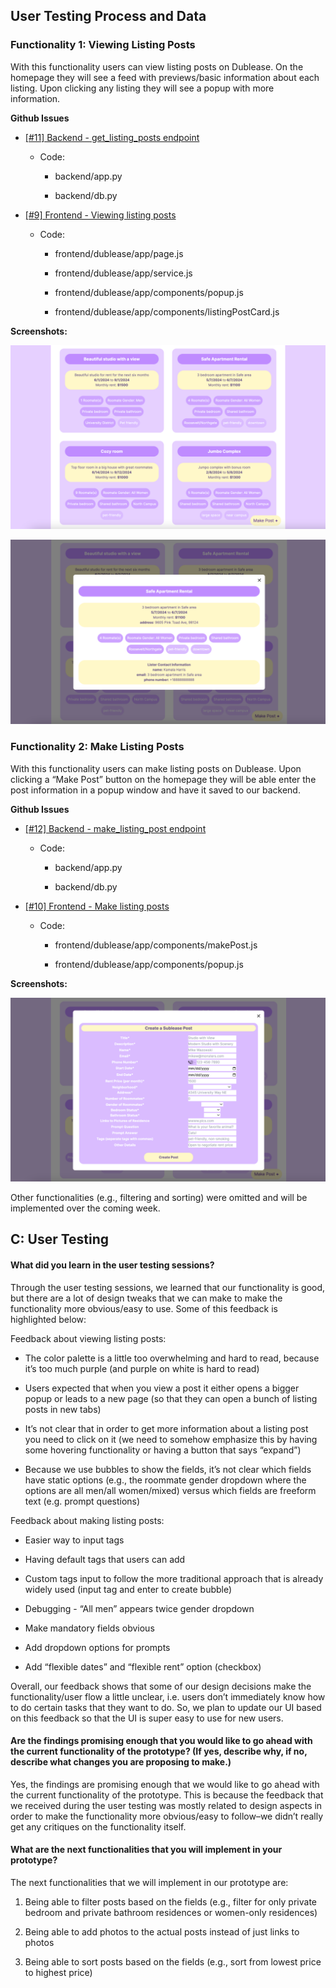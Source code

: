 ## User Testing Process and Data

### Functionality 1: Viewing Listing Posts

With this functionality users can view listing posts on Dublease. On the homepage they will see a feed with previews/basic information about each listing. Upon clicking any listing they will see a popup with more information.

**Github Issues**

- [[#11] Backend - get_listing_posts endpoint](https://github.com/UWSocialComputing/husky-hackers-code/issues/11)

  - Code:
  
    - backend/app.py
  
    - backend/db.py

- [[#9] Frontend - Viewing listing posts](https://github.com/UWSocialComputing/husky-hackers-code/issues/9)

  - Code:
  
    - frontend/dublease/app/page.js
  
    - frontend/dublease/app/service.js
  
    - frontend/dublease/app/components/popup.js
  
    - frontend/dublease/app/components/listingPostCard.js

**Screenshots:**

![mainview](images/Uhe_Image_1.png)

![popupview](images/6eD_Image_2.png)

### Functionality 2: Make Listing Posts

With this functionality users can make listing posts on Dublease. Upon clicking a “Make Post” button on the homepage they will be able enter the post information in a popup window and have it saved to our backend.

**Github Issues**

- [[#12] Backend - make_listing_post endpoint](https://github.com/UWSocialComputing/husky-hackers-code/issues/12)

  - Code:
  
    - backend/app.py
    
    - backend/db.py

- [[#10] Frontend - Make listing posts](https://github.com/UWSocialComputing/husky-hackers-code/issues/10)

  - Code:
  
    - frontend/dublease/app/components/makePost.js
    
    - frontend/dublease/app/components/popup.js

**Screenshots:**

![makePost view](images/Bic_Image_3.png)

Other functionalities (e.g., filtering and sorting) were omitted and will be implemented over the coming week.

## C: User Testing

#### What did you learn in the user testing sessions?

Through the user testing sessions, we learned that our functionality is good, but there are a lot of design tweaks that we can make to make the functionality more obvious/easy to use. Some of this feedback is highlighted below:

Feedback about viewing listing posts:

- The color palette is a little too overwhelming and hard to read, because it’s too much purple (and purple on white is hard to read)

- Users expected that when you view a post it either opens a bigger popup or leads to a new page (so that they can open a bunch of listing posts in new tabs)

- It’s not clear that in order to get more information about a listing post you need to click on it (we need to somehow emphasize this by having some hovering functionality or having a button that says “expand”)

- Because we use bubbles to show the fields, it’s not clear which fields have static options (e.g., the roommate gender dropdown where the options are all men/all women/mixed) versus which fields are freeform text (e.g. prompt questions)

Feedback about making listing posts:

- Easier way to input tags

- Having default tags that users can add

- Custom tags input to follow the more traditional approach that is already widely used (input tag and enter to create bubble)

- Debugging - “All men” appears twice gender dropdown

- Make mandatory fields obvious

- Add dropdown options for prompts

- Add “flexible dates” and “flexible rent” option (checkbox)

Overall, our feedback shows that some of our design decisions make the functionality/user flow a little unclear, i.e. users don’t immediately know how to do certain tasks that they want to do. So, we plan to update our UI based on this feedback so that the UI is super easy to use for new users.

#### Are the findings promising enough that you would like to go ahead with the current functionality of the prototype? (If yes, describe why, if no, describe what changes you are proposing to make.)

Yes, the findings are promising enough that we would like to go ahead with the current functionality of the prototype. This is because the feedback that we received during the user testing was mostly related to design aspects in order to make the functionality more obvious/easy to follow–we didn’t really get any critiques on the functionality itself.

#### What are the next functionalities that you will implement in your prototype?

The next functionalities that we will implement in our prototype are:

1. Being able to filter posts based on the fields (e.g., filter for only private bedroom and private bathroom residences or women-only residences)

2. Being able to add photos to the actual posts instead of just links to photos

3. Being able to sort posts based on the fields (e.g., sort from lowest price to highest price)
